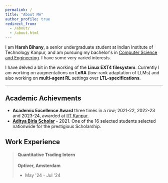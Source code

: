 ```yaml
---
permalink: /
title: "About Me"
author_profile: true
redirect_from: 
  - /about/
  - /about.html
---
```

I am **Harsh Bihany**, a senior undergraduate student at Indian Institute of Technology Kanpur, and am pursuing my bachelor's in [Computer Science and Engineering](https://cse.iitk.ac.in). I have some very varied interests.

I have delved a bit in the working of the **Linux EXT4 filesystem**. Currently I am working on augmentations on **LoRA** (low-rank adaptation of LLMs) and also working on **multi-agent RL** settings over **LTL-specifications**.

---

## Academic Achievments

- **Academic Excellence Award** three times in a row; 2021-22, 2022-23 and 2023-24, awarded at [IIT Kanpur](https://iitk.ac.in).
- [**Aditya Birla Scholar**](https://www.adityabirlascholars.net/the-scholarship/) - 2021. One of the 16 selected students selected nationwide for the prestigious Scholarship.

## Work Experience

> #### Quantitative Trading Intern
>
> **Optiver, Amsterdam**
>
> - May '24 - Jul '24
